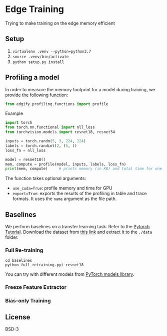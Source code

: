 # Edge Training
Trying to make training on the edge memory efficient


## Setup

1. `virtualenv .venv --python=python3.7`
2. `source .venv/bin/activate`
3. `python setup.py install`


## Profiling a model

In order to measure the memory footprint for a model during training, we provide the following function:

```Python
from edgify.profiling.functions import profile

```

Example

```Python
import torch
from torch.nn.functional import nll_loss
from torchvision.models import resnet18, resnet34

inputs = torch.randn(5, 3, 224, 224)
labels = torch.randint(2, (5, ))
loss_fn = nll_loss

model = resnet18()
mem, compute = profile(model, inputs, labels, loss_fn)
print(mem, compute)     # prints memory (in KB) and total time for one training loop (forward + backward) in µs.
```

The function takes optional arguments:
- `use_cuda=True`: profile memory and time for GPU
- `export=True`: exports the results of the profiling in table and trace formats. It uses the `name` argument as the file path.


## Baselines
We perform baselines on a transfer learning task. Refer to the [Pytorch Tutorial](https://pytorch.org/tutorials/beginner/transfer_learning_tutorial.html). Download the dataset from [this link](https://pytorch.org/tutorials/beginner/transfer_learning_tutorial.html) and extract it to the `./data` folder.

### Full Re-training

```Shell
cd baselines
python full_retraining.pyt resnet18
```

You can try with different models from [PyTorch models library](https://pytorch.org/vision/0.8/models.html).

### Freeze Feature Extractor


### Bias-only Training



## License
BSD-3

